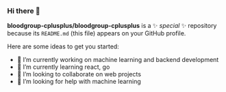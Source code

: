 ### Hi there 👋

<!--### Visualize your source code (https://www.codesee.io/)
### Apis you will like working with (https://dev.to/monicafidalgo/12-apis-that-you-as-a-developer-will-love-it-4ec6)

### Turn python code into cloud system architecture diagrams (https://github.com/mingrammer/diagrams)

### PlantUML  is an open source tool allowing users to create diagrams from a plain text language. ( https://github.com/plantuml/plantuml )

### Go diagrams Create beautiful system diagrams with Go (https://github.com/blushft/go-diagrams)

### Convert your notion documentation to markdown files .md files (https://github.com/souvikinator/notion-to-md)
!-->




**bloodgroup-cplusplus/bloodgroup-cplusplus** is a ✨ _special_ ✨ repository because its `README.md` (this file) appears on your GitHub profile.

Here are some ideas to get you started:

- 🔭 I’m currently working on machine learning and backend development
- 🌱 I’m currently learning   react, go 
- 👯 I’m looking to collaborate on  web projects
- 🤔 I’m looking for help with machine learning 
  
